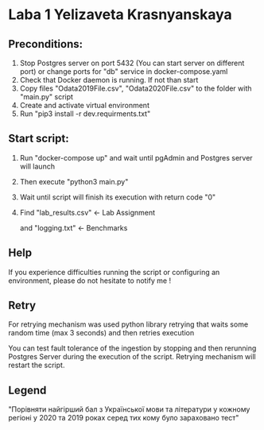 # Laba 1 Yelizaveta Krasnyanskaya

## Preconditions:

1. Stop Postgres server on port 5432 (You can start server on different port) or change ports for "db" service in docker-compose.yaml
2. Check that Docker daemon is running. If not than start
3. Copy files "Odata2019File.csv", "Odata2020File.csv" to the folder with "main.py" script
4. Create and activate virtual environment
5. Run "pip3 install -r dev.requirments.txt"

## Start script:

1. Run "docker-compose up" and wait until pgAdmin and Postgres server will launch
2. Then execute "python3 main.py"
3. Wait until script will finish its execution with return code "0"
4. Find "lab_results.csv" <- Lab Assignment

   and "logging.txt"     <- Benchmarks


## Help

If you experience difficulties running the script or configuring an environment, please do not hesitate to notify me !
 
## Retry

For retrying mechanism was used python library retrying that waits some random time (max 3 seconds)
and then retries execution

You can test fault tolerance of the ingestion by stopping and then rerunning Postgres Server during the execution
of the script. Retrying mechanism will restart the script. 

## Legend
"Порівняти найгірший бал з Української мови та літератури у кожному регіоні у 2020 та 2019 роках серед тих кому було зараховано тест"

